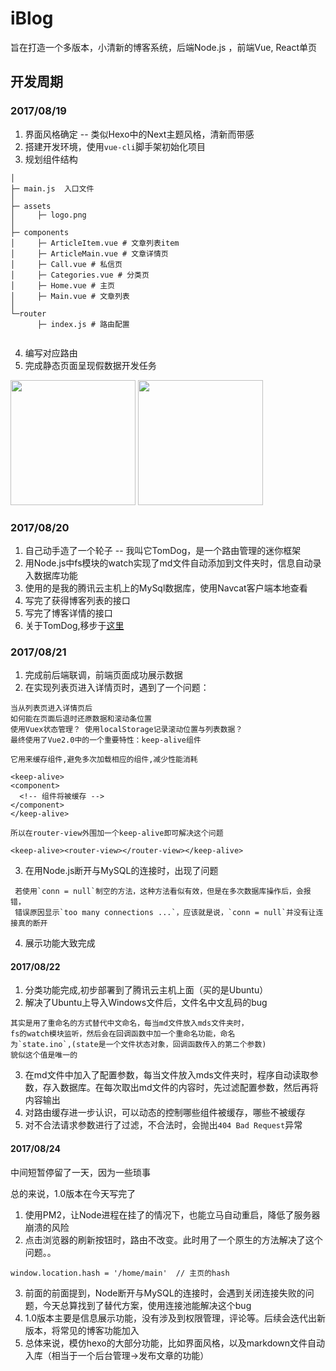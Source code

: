 # iBlog
旨在打造一个多版本，小清新的博客系统，后端Node.js ，前端Vue, React单页

## 开发周期

### 2017/08/19 
1. 界面风格确定 -- 类似Hexo中的Next主题风格，清新而带感
2. 搭建开发环境，使用`vue-cli`脚手架初始化项目
3. 规划组件结构

```
│ 
├─ main.js  入口文件
│  
├─ assets
│     ├─ logo.png
│      
├─ components
│     ├─ ArticleItem.vue # 文章列表item
│     ├─ ArticleMain.vue # 文章详情页
│     ├─ Call.vue # 私信页
│     ├─ Categories.vue # 分类页 
│     ├─ Home.vue # 主页
│     ├─ Main.vue # 文章列表
│      
└─router
      ├─ index.js # 路由配置
        
```
4. 编写对应路由
5. 完成静态页面呈现假数据开发任务
<img src="http://ou1frpks8.bkt.clouddn.com/002.png" width=200 /> 
<img src="http://ou1frpks8.bkt.clouddn.com/001.png" width=200 />


### 2017/08/20
1. 自己动手造了一个轮子 -- 我叫它TomDog，是一个路由管理的迷你框架
2. 用Node.js中fs模块的watch实现了md文件自动添加到文件夹时，信息自动录入数据库功能
3. 使用的是我的腾讯云主机上的MySql数据库，使用Navcat客户端本地查看
3. 写完了获得博客列表的接口
4. 写完了博客详情的接口
5. 关于TomDog,移步于[这里](../../iblog-server) 

### 2017/08/21
1. 完成前后端联调，前端页面成功展示数据
2. 在实现列表页进入详情页时，遇到了一个问题：
```
当从列表页进入详情页后
如何能在页面后退时还原数据和滚动条位置
使用Vuex状态管理？ 使用localStorage记录滚动位置与列表数据？
最终使用了Vue2.0中的一个重要特性：keep-alive组件

它用来缓存组件,避免多次加载相应的组件,减少性能消耗

<keep-alive>
<component>
  <!-- 组件将被缓存 -->
</component>
</keep-alive>

所以在router-view外围加一个keep-alive即可解决这个问题

<keep-alive><router-view></router-view></keep-alive>
```
3. 在用Node.js断开与MySQL的连接时，出现了问题
```
 若使用`conn = null`制空的方法，这种方法看似有效，但是在多次数据库操作后，会报错，
 错误原因显示`too many connections ...`，应该就是说，`conn = null`并没有让连接真的断开
```
4. 展示功能大致完成

#### 2017/08/22
1. 分类功能完成,初步部署到了腾讯云主机上面（买的是Ubuntu）
2. 解决了Ubuntu上导入Windows文件后，文件名中文乱码的bug

```
其实是用了重命名的方式替代中文命名，每当md文件放入mds文件夹时，
fs的watch模块监听，然后会在回调函数中加一个重命名功能，命名
为`state.ino`,(state是一个文件状态对象，回调函数传入的第二个参数)
貌似这个值是唯一的
```

3. 在md文件中加入了配置参数，每当文件放入mds文件夹时，程序自动读取参数，存入数据库。在每次取出md文件的内容时，先过滤配置参数，然后再将内容输出
4. 对路由缓存进一步认识，可以动态的控制哪些组件被缓存，哪些不被缓存
5. 对不合法请求参数进行了过滤，不合法时，会抛出`404 Bad Request`异常

#### 2017/08/24
中间短暂停留了一天，因为一些琐事

总的来说，1.0版本在今天写完了

1. 使用PM2，让Node进程在挂了的情况下，也能立马自动重启，降低了服务器崩溃的风险
2. 点击浏览器的刷新按钮时，路由不改变。此时用了一个原生的方法解决了这个问题。。
```
window.location.hash = '/home/main'  // 主页的hash
```
3. 前面的前面提到，Node断开与MySQL的连接时，会遇到关闭连接失败的问题，今天总算找到了替代方案，使用连接池能解决这个bug
4. 1.0版本主要是信息展示功能，没有涉及到权限管理，评论等。后续会迭代出新版本，将常见的博客功能加入
5. 总体来说，模仿hexo的大部分功能，比如界面风格，以及markdown文件自动入库（相当于一个后台管理->发布文章的功能）
